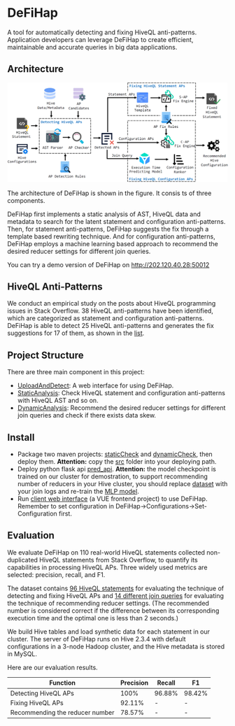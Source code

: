 # DeFiHap
A tool for automatically detecting and fixing HiveQL anti-patterns. Application developers can leverage DeFiHap to create efficient, maintainable and accurate queries in big data applications.

## Architecture
![system overview](pic/System%20Overview.png) 

The architecture of DeFiHap is shown in the figure. It consis ts of three components. 

DeFiHap first implements a static analysis of AST, HiveQL data and  metadata to search for the latent statement and configuration anti-patterns.
Then, for statement anti-patterns, DeFiHap suggests the fix through a template based rewriting technique. 
And for configuration anti-patterns, DeFiHap employs a machine learning based approach to recommend the desired reducer settings for different join queries.

You can try a demo version of DeFiHap on http://202.120.40.28:50012

## HiveQL Anti-Patterns
We conduct an empirical study on the posts about HiveQL programming issues in Stack Overflow.
38 HiveQL anti-patterns have been identified, which are categorized as statement and configuration anti-patterns.
DeFiHap is able to detect 25 HiveQL anti-patterns and generates the fix suggestions for 17 of them, as shown in the [list](AP.md).


## Project Structure
There are three main component in this project:

* [UploadAndDetect](UploadAndDetect): A web interface for using DeFiHap.
* [StaticAnalysis](StaticAnalysis): Check HiveQL statement and configuration anti-patterns with HiveQL AST and so on.
* [DynamicAnalysis](DynamicAnalysis): Recommend the desired reducer settings for different join queries and check if there exists data skew.

## Install
* Package two maven projects: [staticCheck](StaticAnalysis) and 
[dynamicCheck](DynamicAnalysis/hivecheck), then deploy them. **Attention:** copy the [src](src) folder into your deploying path. 
* Deploy python flask api [pred_api](DynamicAnalysis/MLP/ReducePredict/pred_api.py). **Attention:** the model checkpoint is trained on our cluster for demostration, to support recommending number of reducers in your Hive cluster, you should replace [dataset](DynamicAnalysis/MLP/ReducePredict/all/) with your join logs and re-train the [MLP model](DynamicAnalysis/MLP/ReducePredict/HivePred.py).
* Run [client web interface](UploadAndDetect/UploadAndDetect) (a VUE frontend project) to use DeFiHap. Remember to set configuration in DeFiHap->Configurations->Set-Configuration first.

## Evaluation
 We evaluate DeFiHap on 110 real-world HiveQL statements collected non-duplicated HiveQL statements from Stack Overflow, to quantify its capabilities in processing HiveQL APs. Three widely used metrics are selected: precision, recall, and F1.
 
 The dataset contains [96 HiveQL statements](StaticAnalysis/src/main/java/myApplication/TestCase.java) for evaluating the technique of detecting and fixing HiveQL APs and [14 different join queries](DynamicAnalysis/MLP/ReducePredict/all/mlpTestQuery.md) for evaluating the technique of recommending reducer settings. (The recommended number is considered correct if the difference between its corresponding execution time and the optimal one is less than 2 seconds.)
 
 We build Hive tables and load synthetic data for each statement in our cluster. The server of DeFiHap runs on Hive 2.3.4 with default configurations in a 3-node Hadoop cluster, and the Hive metadata is stored in MySQL.
 
 Here are our evaluation results.

<center><table><thead><tr><th><span>Function</span></th><th><span>Precision</span></th><th><span>Recall</span></th><th><span>F1</span></th></tr></thead><tbody><tr><td><span>Detecting HiveQL APs</span></td><td><span>100%</span></td><td><span>96.88%</span></td><td><span>98.42%</span></td></tr><tr><td><span>Fixing HiveQL APs</span></td><td><span>92.11%</span></td><td><span>-</span></td><td><span>-</span></td></tr><tr><td><span>Recommending the reducer number</span></td><td><span>78.57%</span></td><td><span>-</span></td><td><span>-</span></td></tr></tbody></table></center>


